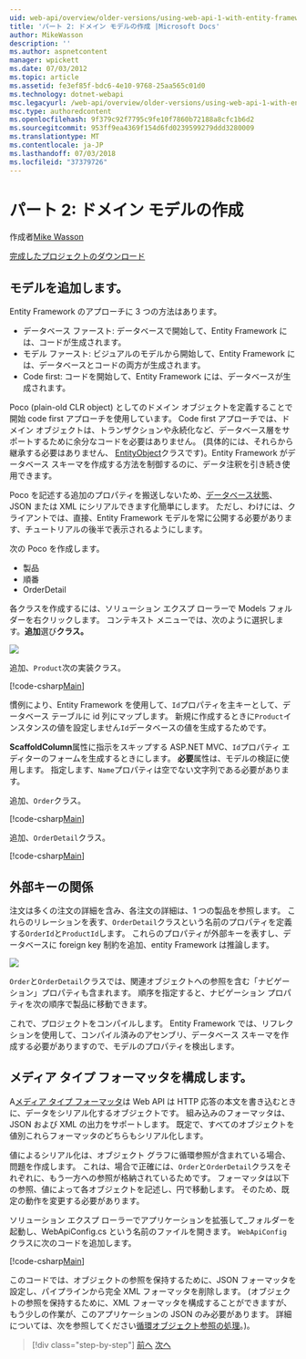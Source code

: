 ```yaml
---
uid: web-api/overview/older-versions/using-web-api-1-with-entity-framework-5/using-web-api-with-entity-framework-part-2
title: 'パート 2: ドメイン モデルの作成 |Microsoft Docs'
author: MikeWasson
description: ''
ms.author: aspnetcontent
manager: wpickett
ms.date: 07/03/2012
ms.topic: article
ms.assetid: fe3ef85f-bdc6-4e10-9768-25aa565c01d0
ms.technology: dotnet-webapi
msc.legacyurl: /web-api/overview/older-versions/using-web-api-1-with-entity-framework-5/using-web-api-with-entity-framework-part-2
msc.type: authoredcontent
ms.openlocfilehash: 9f379c92f7795c9fe10f7860b72188a8cfc1b6d2
ms.sourcegitcommit: 953ff9ea4369f154d6fd0239599279ddd3280009
ms.translationtype: MT
ms.contentlocale: ja-JP
ms.lasthandoff: 07/03/2018
ms.locfileid: "37379726"
---
```

<a name="part-2-creating-the-domain-models"></a>パート 2: ドメイン モデルの作成
====================
作成者[Mike Wasson](https://github.com/MikeWasson)

[完成したプロジェクトのダウンロード](http://code.msdn.microsoft.com/ASP-NET-Web-API-with-afa30545)

## <a name="add-models"></a>モデルを追加します。

Entity Framework のアプローチに 3 つの方法はあります。

- データベース ファースト: データベースで開始して、Entity Framework には、コードが生成されます。
- モデル ファースト: ビジュアルのモデルから開始して、Entity Framework には、データベースとコードの両方が生成されます。
- Code first: コードを開始して、Entity Framework には、データベースが生成されます。

Poco (plain-old CLR object) としてのドメイン オブジェクトを定義することで開始 code first アプローチを使用しています。 Code first アプローチでは、ドメイン オブジェクトは、トランザクションや永続化など、データベース層をサポートするために余分なコードを必要はありません。 (具体的には、それらから継承する必要はありません、 [EntityObject](https://msdn.microsoft.com/library/system.data.objects.dataclasses.entityobject.aspx)クラスです)。Entity Framework がデータベース スキーマを作成する方法を制御するのに、データ注釈を引き続き使用できます。

Poco を記述する追加のプロパティを搬送しないため、[データベース状態](https://msdn.microsoft.com/library/system.data.entitystate.aspx)、JSON または XML にシリアルできます化簡単にします。 ただし、わけには、クライアントでは、直接、Entity Framework モデルを常に公開する必要があります、チュートリアルの後半で表示されるようにします。

次の Poco を作成します。

- 製品
- 順番
- OrderDetail

各クラスを作成するには、ソリューション エクスプ ローラーで Models フォルダーを右クリックします。 コンテキスト メニューでは、次のように選択します。**追加**選び**クラス。**

![](using-web-api-with-entity-framework-part-2/_static/image1.png)

追加、`Product`次の実装クラス。

[!code-csharp[Main](using-web-api-with-entity-framework-part-2/samples/sample1.cs)]

慣例により、Entity Framework を使用して、`Id`プロパティを主キーとして、データベース テーブルに id 列にマップします。 新規に作成するときに`Product`インスタンスの値を設定しません`Id`データベースの値を生成するためです。

**ScaffoldColumn**属性に指示をスキップする ASP.NET MVC、`Id`プロパティ エディターのフォームを生成するときにします。 **必要**属性は、モデルの検証に使用します。 指定します、`Name`プロパティは空でない文字列である必要があります。

追加、`Order`クラス。

[!code-csharp[Main](using-web-api-with-entity-framework-part-2/samples/sample2.cs)]

追加、`OrderDetail`クラス。

[!code-csharp[Main](using-web-api-with-entity-framework-part-2/samples/sample3.cs)]

## <a name="foreign-key-relations"></a>外部キーの関係

注文は多くの注文の詳細を含み、各注文の詳細は、1 つの製品を参照します。 これらのリレーションを表す、`OrderDetail`クラスという名前のプロパティを定義する`OrderId`と`ProductId`します。 これらのプロパティが外部キーを表すし、データベースに foreign key 制約を追加、entity Framework は推論します。

![](using-web-api-with-entity-framework-part-2/_static/image2.png)

`Order`と`OrderDetail`クラスでは、関連オブジェクトへの参照を含む「ナビゲーション」プロパティも含まれます。 順序を指定すると、ナビゲーション プロパティを次の順序で製品に移動できます。

これで、プロジェクトをコンパイルします。 Entity Framework では、リフレクションを使用して、コンパイル済みのアセンブリ、データベース スキーマを作成する必要がありますので、モデルのプロパティを検出します。

## <a name="configure-the-media-type-formatters"></a>メディア タイプ フォーマッタを構成します。

A[メディア タイプ フォーマッタ](../../formats-and-model-binding/media-formatters.md)は Web API は HTTP 応答の本文を書き込むときに、データをシリアル化するオブジェクトです。 組み込みのフォーマッタは、JSON および XML の出力をサポートします。 既定で、すべてのオブジェクトを値別これらフォーマッタのどちらもシリアル化します。

値によるシリアル化は、オブジェクト グラフに循環参照が含まれている場合、問題を作成します。 これは、場合で正確には、`Order`と`OrderDetail`クラスをそれぞれに、もう一方への参照が格納されているためです。 フォーマッタは以下の参照、値によって各オブジェクトを記述し、円で移動します。 そのため、既定の動作を変更する必要があります。

ソリューション エクスプ ローラーでアプリケーションを拡張して\_フォルダーを起動し、WebApiConfig.cs という名前のファイルを開きます。 `WebApiConfig` クラスに次のコードを追加します。

[!code-csharp[Main](using-web-api-with-entity-framework-part-2/samples/sample4.cs?highlight=11)]

このコードでは、オブジェクトの参照を保持するために、JSON フォーマッタを設定し、パイプラインから完全 XML フォーマッタを削除します。 (オブジェクトの参照を保持するために、XML フォーマッタを構成することができますが、もう少しの作業が、このアプリケーションの JSON のみ必要があります。 詳細については、次を参照してください[循環オブジェクト参照の処理](../../formats-and-model-binding/json-and-xml-serialization.md#handling_circular_object_references)。)。

> [!div class="step-by-step"]
> [前へ](using-web-api-with-entity-framework-part-1.md)
> [次へ](using-web-api-with-entity-framework-part-3.md)
